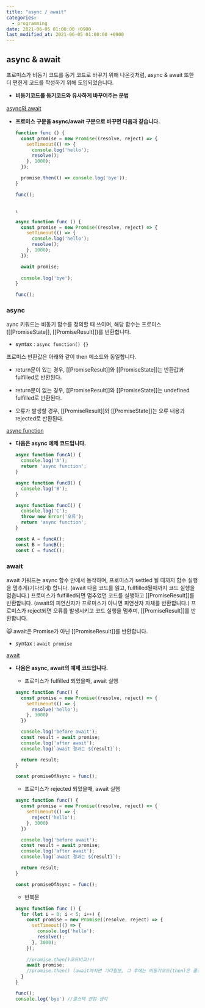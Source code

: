 ```yaml
---
title: "async / await"
categories: 
  - programming
date: 2021-06-05 01:00:00 +0900
last_modified_at: 2021-06-05 01:00:00 +0900
---
```


## async & await
프로미스가 비동기 코드를 동기 코드로 바꾸기 위해 나온것처럼, async & await 또한 더 편한게 코드를 작성하기 위해 도입되었습니다.

- **비동기코드를 동기코드와 유사하게 바꾸어주는 문법**

[async와 await](https://ko.javascript.info/async-await)

- **프로미스 구문을 async/await 구문으로 바꾸면 다음과 같습니다.**

    ```jsx
    function func () {
      const promise = new Promise((resolve, reject) => {
        setTimeout(() => {
          console.log('hello');
          resolve();
        }, 1000);
      });

      promise.then(() => console.log('bye'));
    }

    func();
    ```

                                                                                 ↓

    ```jsx
    async function func () {
      const promise = new Promise((resolve, reject) => {
        setTimeout(() => {
          console.log('hello');
          resolve();
        }, 1000);
      });

      await promise;
      
      console.log('bye');
    }

    func();
    ```

### **async**

aync 키워드는 비동기 함수를 정의할 때 쓰이며, 해당 함수는 프로미스([[PromiseState]], [[PromiseResult]])를 반환합니다.

- syntax : `async function() {}` 

 프로미스 반환값은 아래와 같이 then 메소드와 동일합니다.

- return문이 있는 경우, [[PromiseResult]]와 [[PromiseState]]는 반환값과 fulfilled로 반환된다.

- return문이 없는 경우, [[PromiseResult]]와 [[PromiseState]]는 undefined fulfilled로 반환된다.

- 오류가 발생할 경우, [[PromiseResult]]와 [[PromiseState]]는 오류 내용과 rejected로 반환된다.

[async function](https://developer.mozilla.org/ko/docs/Web/JavaScript/Reference/Statements/async_function)

- **다음은 async 예제 코드입니다.**

    ```jsx
    async function funcA() {
      console.log('A');
      return 'async function';
    }

    async function funcB() {
      console.log('B');
    }

    async function funcC() {
      console.log('C');
      throw new Error('오류');
      return 'async function';
    }

    const A = funcA();
    const B = funcB();
    const C = funcC();
    ```

### **await**

await 키워드는 async 함수 안에서 동작하며, 프로미스가 settled 될 때까지 함수 실행을 멈추게(기다리게) 합니다. (await 다음 코드를 읽고, fullfilled될때까지 코드 실행을 멈춥니다.) 프로미스가 fulfilled되면 멈추었던 코드를 실행하고 [[PromiseResult]]를 반환합니다. (await의 피연산자가 프로미스가 아니면 피연산자 자체를 반환합니다.) 프로미스가 reject되면 오류를 발생시키고 코드 실행을 멈추며, [[PromiseResult]]를 반환합니다.

😺 await은 Promise가 아닌 [[PromiseResult]]를 반환합니다.

- syntax : `await promise` 

[await](https://developer.mozilla.org/ko/docs/Web/JavaScript/Reference/Operators/await)

- **다음은 async, await의 예제 코드입니다.**
    - 프로미스가 fulfilled 되었을때, await 실행

    ```jsx
    async function func() {
      const promise = new Promise((resolve, reject) => {
        setTimeout(() => {
          resolve('hello');
        }, 3000)
      })

      console.log('before await');
      const result = await promise;
      console.log('after await');
      console.log(`await 결과는 ${result}`);

      return result;
    }

    const promiseOfAsync = func();
    ```

    - 프로미스가 rejected 되었을때, await 실행

    ```jsx
    async function func() {
      const promise = new Promise((resolve, reject) => {
        setTimeout(() => {
          reject('hello');
        }, 3000)
      })

      console.log('before await');
      const result = await promise;
      console.log('after await');
      console.log(`await 결과는 ${result}`);

      return result;
    }

    const promiseOfAsync = func();
    ```

    - 반복문

    ```jsx
    async function func () {
      for (let i = 0; i < 5; i++) {
        const promise = new Promise((resolve, reject) => {
          setTimeout(() => {
            console.log('hello');
            resolve();
          }, 3000);
        });
        
        //promise.then()코드비교!!! 
        await promise;
        //promise.then() (await까지만 기다릴분, 그 후에는 비동기코드(then)은 콜스택에 등록하므로 다른 동기 코드가 먼저 실행됨)
      }
    }

    func();
    console.log('bye') //콜스택 관점 생각
    ```
